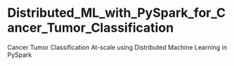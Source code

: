# Distributed_ML_with_PySpark_for_Cancer_Tumor_Classification
Cancer Tumor Classification At-scale using Distributed Machine Learning in PySpark 
